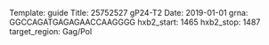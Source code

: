 Template: guide
Title: 25752527 gP24-T2 
Date: 2019-01-01
grna: GGCCAGATGAGAGAACCAAGGGG
hxb2_start: 1465
hxb2_stop: 1487
target_region: Gag/Pol
